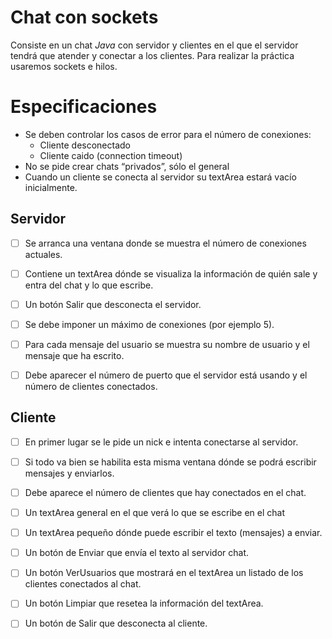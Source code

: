 # Chat con sockets

Consiste en un chat *Java* con servidor y clientes en el que el servidor tendrá que atender y conectar a los clientes. Para realizar la práctica usaremos sockets e hilos.

# Especificaciones

* Se deben controlar los casos de error para el número de conexiones:
  * Cliente desconectado
  * Cliente caido (connection timeout)
* No se pide crear chats “privados”, sólo el general
* Cuando un cliente se conecta al servidor su textArea estará vacío inicialmente.

## Servidor

- [ ] Se arranca una ventana donde se muestra el número de conexiones actuales.

- [ ] Contiene un textArea dónde se visualiza la información de quién sale y entra del chat y lo que escribe.

- [ ] Un botón Salir que desconecta el servidor.

- [ ] Se debe imponer un máximo de conexiones (por ejemplo 5).

- [ ] Para cada mensaje del usuario se muestra su nombre de usuario y el mensaje que ha escrito.

- [ ] Debe aparecer el número de puerto que el servidor está usando y el número de clientes conectados.

## Cliente

- [ ] En primer lugar se le pide un nick e intenta conectarse al servidor.

- [ ] Si todo va bien se habilita esta misma ventana dónde se podrá escribir mensajes y enviarlos.

- [ ] Debe aparece el número de clientes que hay conectados en el chat.


- [ ] Un textArea general en el que verá lo que se escribe en el chat

- [ ] Un textArea pequeño dónde puede escribir el texto (mensajes) a enviar.

- [ ] Un botón de Enviar que envía el texto al servidor chat.

- [ ] Un botón VerUsuarios que mostrará en el textArea un listado de los clientes conectados al chat.

- [ ] Un botón Limpiar que resetea la información del textArea.

- [ ] Un botón de Salir que desconecta al cliente.